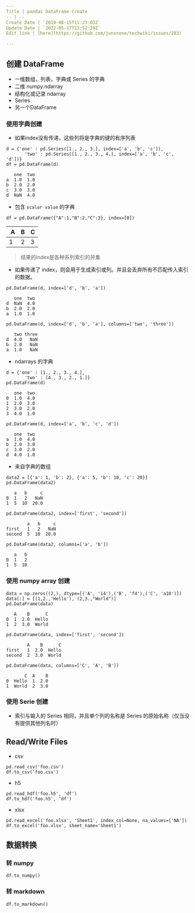 ```yaml
---
Title | pandas DataFrame Create
-- | --
Create Date | `2019-08-15T11:23:03Z`
Update Date | `2022-05-17T13:52:29Z`
Edit link | [here](https://github.com/junxnone/techwiki/issues/283)

---
```

## 创建 DataFrame

- 一维数组，列表，字典或 Series 的字典
- 二维 numpy.ndarray
- 结构化或记录 ndarray
- Series
- 另一个DataFrame

### 使用字典创建
- 如果index没有传递，这些列将是字典的键的有序列表

```
d = {'one' : pd.Series([1., 2., 3.], index=['a', 'b', 'c']),
       'two' : pd.Series([1., 2., 3., 4.], index=['a', 'b', 'c', 'd'])}
df = pd.DataFrame(d)

   one  two
a  1.0  1.0
b  2.0  2.0
c  3.0  3.0
d  NaN  4.0
```
- 包含 `scalar value` 的字典
```
df = pd.DataFrame({"A":1,"B":2,"C":3}, index=[0])
```

 A | B | C
-- | -- | -- 
1 | 2 | 3


> 结果的index是各种系列索引的并集

- 如果传递了 index，则会用于生成索引或列。并且会丢弃所有不匹配传入索引的数据。
```
pd.DataFrame(d, index=['d', 'b', 'a'])

   one  two
d  NaN  4.0
b  2.0  2.0
a  1.0  1.0

pd.DataFrame(d, index=['d', 'b', 'a'], columns=['two', 'three'])

   two three
d  4.0   NaN
b  2.0   NaN
a  1.0   NaN
```
- ndarrays 的字典
```
d = {'one' : [1., 2., 3., 4.],
       'two' : [4., 3., 2., 1.]}
pd.DataFrame(d)

   one  two
0  1.0  4.0
1  2.0  3.0
2  3.0  2.0
3  4.0  1.0

pd.DataFrame(d, index=['a', 'b', 'c', 'd'])

   one  two
a  1.0  4.0
b  2.0  3.0
c  3.0  2.0
d  4.0  1.0
```
- 来自字典的数组
```
data2 = [{'a': 1, 'b': 2}, {'a': 5, 'b': 10, 'c': 20}]
pd.DataFrame(data2)

   a   b     c
0  1   2   NaN
1  5  10  20.0

pd.DataFrame(data2, index=['first', 'second'])

        a   b     c
first   1   2   NaN
second  5  10  20.0

pd.DataFrame(data2, columns=['a', 'b'])

   a   b
0  1   2
1  5  10
```

### 使用 numpy array 创建
```
data = np.zeros((2,), dtype=[('A', 'i4'),('B', 'f4'),('C', 'a10')])
data[:] = [(1,2.,'Hello'), (2,3.,"World")]
pd.DataFrame(data)

   A    B      C
0  1  2.0  Hello
1  2  3.0  World

pd.DataFrame(data, index=['first', 'second'])

        A    B      C
first   1  2.0  Hello
second  2  3.0  World

pd.DataFrame(data, columns=['C', 'A', 'B'])

       C  A    B
0  Hello  1  2.0
1  World  2  3.0
```
### 使用 Serie 创建
- 索引与输入的 Series 相同，并且单个列的名称是 Series 的原始名称（仅当没有提供其他列名时）


##  Read/Write Files

- csv

```
pd.read_csv('foo.csv')
df.to_csv('foo.csv')
```
- h5

```
pd.read_hdf('foo.h5', 'df')
df.to_hdf('foo.h5', 'df')
```
- xlsx

```
pd.read_excel('foo.xlsx', 'Sheet1', index_col=None, na_values=['NA'])
df.to_excel('foo.xlsx', sheet_name='Sheet1')
```


## 数据转换

### 转 numpy

```
df.to_numpy()
```

### 转 markdown

```
df.to_markdown()
```



